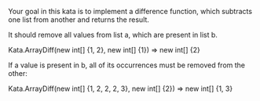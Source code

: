 Your goal in this kata is to implement a difference function, which subtracts one list from another and returns the result.

It should remove all values from list a, which are present in list b.

Kata.ArrayDiff(new int[] {1, 2}, new int[] {1}) => new int[] {2}

If a value is present in b, all of its occurrences must be removed from the other:

Kata.ArrayDiff(new int[] {1, 2, 2, 2, 3}, new int[] {2}) => new int[] {1, 3}